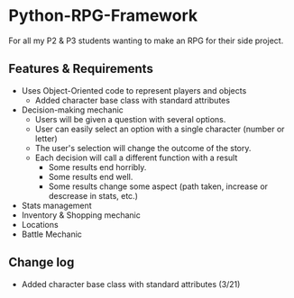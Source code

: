 # Python-RPG-Framework
For all my P2 & P3 students wanting to make an RPG for their side project.

## Features & Requirements
* Uses Object-Oriented code to represent players and objects
    - Added character base class with standard attributes
* Decision-making mechanic
    - Users will be given a question with several options.
    - User can easily select an option with a single character (number or letter)
    - The user's selection will change the outcome of the story.
    - Each decision will call a different function with a result
        - Some results end horribly.
        - Some results end well.
        - Some results change some aspect (path taken, increase or descrease in stats, etc.)
* Stats management
* Inventory & Shopping mechanic
* Locations
* Battle Mechanic

## Change log
* Added character base class with standard attributes (3/21)